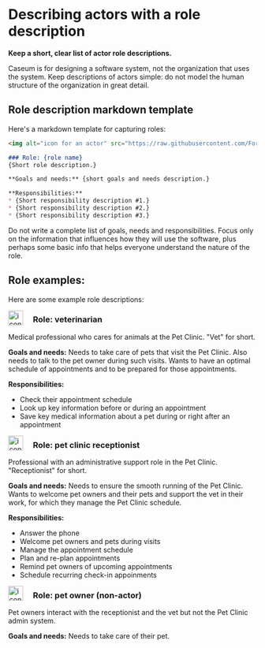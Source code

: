 # Describing actors with a role description

**Keep a short, clear list of actor role descriptions.**

Caseum is for designing a software system, not the organization that uses the system. Keep descriptions of actors simple: do not model the human structure of the organization in great detail.

## Role description markdown template

Here's a markdown template for capturing roles:

```markdown
<img alt="icon for an actor" src="https://raw.githubusercontent.com/FortAwesome/Font-Awesome/6.x/svgs/solid/user.svg" width="30" align="left" style="margin-right: 20px">

### Role: {role name}
{Short role description.}

**Goals and needs:** {short goals and needs description.}

**Responsibilities:**
* {Short responsibility description #1.}
* {Short responsibility description #2.}
* {Short responsibility description #3.}
```

Do not write a complete list of goals, needs and responsibilities. Focus only on the information that influences how they will use the software, plus perhaps some basic info that helps everyone understand the nature of the role.

## Role examples:

Here are some example role descriptions:

<img alt="icon for an actor" src="https://raw.githubusercontent.com/FortAwesome/Font-Awesome/6.x/svgs/solid/user-doctor.svg" width="30" align="left" style="margin-right: 20px;">

### Role: veterinarian
Medical professional who cares for animals at the Pet Clinic. "Vet" for short.

**Goals and needs:** Needs to take care of pets that visit the Pet Clinic. Also needs to talk to the pet owner during such visits. Wants to have an optimal schedule of appointments and to be prepared for those appointments.

**Responsibilities:**
* Check their appointment schedule
* Look up key information before or during an appointment
* Save key medical information about a pet during or right after an appointment

<img alt="icon for an actor" src="https://raw.githubusercontent.com/FortAwesome/Font-Awesome/6.x/svgs/solid/user.svg" width="30" align="left" style="margin-right: 20px;">

### Role: pet clinic receptionist
Professional with an administrative support role in the Pet Clinic. "Receptionist" for short.

**Goals and needs:** Needs to ensure the smooth running of the Pet Clinic. Wants to welcome pet owners and their pets and support the vet in their work, for which they manage the Pet Clinic schedule.

**Responsibilities:**
* Answer the phone
* Welcome pet owners and pets during visits
* Manage the appointment schedule
* Plan and re-plan appointments
* Remind pet owners of upcoming appointments
* Schedule recurring check-in appoinments

<img alt="icon for an actor" src="https://raw.githubusercontent.com/FortAwesome/Font-Awesome/6.x/svgs/solid/user.svg" width="30" align="left" style="margin-right: 20px;">

### Role: pet owner (non-actor)
Pet owners interact with the receptionist and the vet but not the Pet Clinic admin system.

**Goals and needs:** Needs to take care of their pet.
